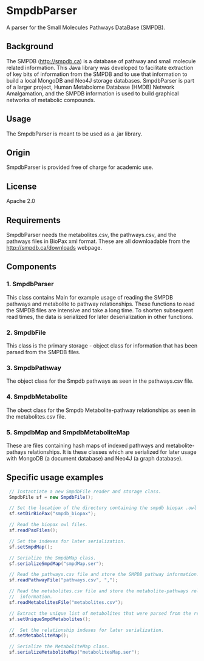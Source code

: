 # SmpdbParser
A parser for the Small Molecules Pathways DataBase (SMPDB).

## Background
The SMPDB (http://smpdb.ca) is a database of pathway and small molecule related information.
This Java library was developed to facilitate extraction of key bits of
information from the SMPDB and to use that information to build a
local MongoDB and Neo4J storage databases. SmpdbParser is part of a larger
project, Human Metabolome Database (HMDB) Network Amalgamation, and the SMPDB
information is used to build graphical networks of metabolic compounds.

## Usage
The SmpdbParser is meant to be used as a .jar library.

## Origin
SmpdbParser is provided free of charge for academic use.

## License
Apache 2.0

## Requirements
SmpdbParser needs the metabolites.csv, the pathways.csv, and the pathways
files in BioPax xml format.  These are all downloadable from the
http://smpdb.ca/downloads webpage.

## Components
### 1. SmpdbParser
This class contains Main for example usage of reading the SMPDB pathways
and metabolite to pathway relationships.  These functions to read the SMPDB
 files are intensive and take a long time. To shorten subsequent read times,
  the data is serialized for later deserialization in other functions.

### 2. SmpdbFile
This class is the primary storage - object class for information that has
 been parsed from the SMPDB files.

### 3. SmpdbPathway
The object class for the Smpdb pathways as seen in the pathways.csv file.

### 4. SmpdbMetabolite
The obect class for the Smpdb Metabolite-pathway relationships as seen in
the metabolites.csv file.

### 5. SmpdbMap and SmpdbMetaboliteMap
These are files containing hash maps of indexed pathways and metabolite-pathays
 relationships.   It is these classes which are serialized for later usage with
 MongoDB (a document database) and Neo4J (a graph database).


## Specific usage examples

```java
 // Instantiate a new SmpdbFile reader and storage class.
 SmpdbFile sf = new SmpdbFile();

 // Set the location of the directory containing the smpdb biopax .owl files.
 sf.setDirBioPax("smpdb_biopax");

 // Read the biopax owl files.
 sf.readPaxFiles();

 // Set the indexes for later serialization.
 sf.setSmpdMap();

 // Serialize the SmpdbMap class.
 sf.serializeSmpdMap("smpdMap.ser");

 // Read the pathways.csv file and store the SMPDB pathway information.
 sf.readPathwayFile("pathways.csv", ",");

 // Read the metabolites.csv file and store the metabolite-pathways relationship
 //  information.
 sf.readMetabolitesFile("metabolites.csv");

 // Extract the unique list of metabolites that were parsed from the relationships.
 sf.setUniqueSmpdMetabolites();

 //  Set the relationship indexes for later serialization.
 sf.setMetaboliteMap();

 // Serialize the MetaboliteMap class.
 sf.serializeMetaboliteMap("metabolitesMap.ser");

```







